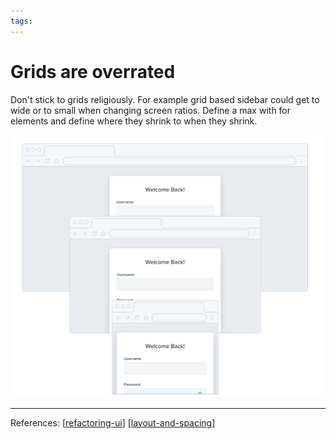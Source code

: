 ```yaml
--- 
tags:
---
```


# Grids are overrated

Don't stick to grids religiously. For example grid based sidebar could get to wide or to small when changing screen ratios. 
Define a max with for elements and define where they shrink to when they shrink.

![](../../attachments/2021-02-13-22-34-18.png)

---
References:
[[refactoring-ui]]
[[layout-and-spacing]]

[//begin]: # "Autogenerated link references for markdown compatibility"
[refactoring-ui]: refactoring-ui.md "Refactoring UI"
[layout-and-spacing]: structure/layout-and-spacing.md "Layout and Spacing"
[//end]: # "Autogenerated link references"